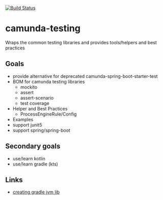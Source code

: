 [![Build Status](https://travis-ci.org/holunda-io/camunda-testing.svg?branch=master)](https://travis-ci.org/holunda-io/camunda-testing)

# camunda-testing

Wraps the common testing libraries and provides tools/helpers and best practices



## Goals

* provide alternative for deprecated camunda-spring-boot-starter-test
* BOM for camunda testing libraries
  * mockito
  * assert
  * assert-scenario
  * test coverage
* Helper and Best Practices
  * ProcessEngineRule/Config
* Examples
* support junit5
* support spring/spring-boot

## Secondary goals

* use/learn kotlin
* use/learn gradle (kts)

## Links

* [creating gradle jvm lib](https://guides.gradle.org/building-kotlin-jvm-libraries/)
